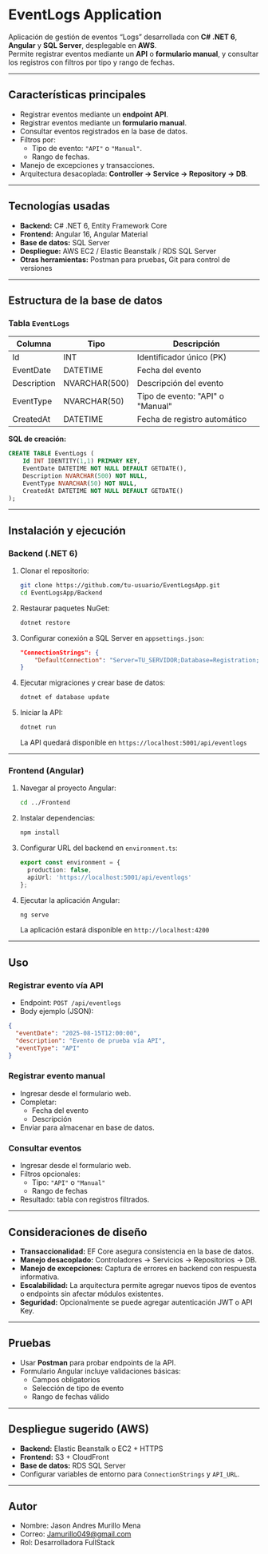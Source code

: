 
# EventLogs Application

Aplicación de gestión de eventos “Logs” desarrollada con **C# .NET 6**, **Angular** y **SQL Server**, desplegable en **AWS**.  
Permite registrar eventos mediante un **API** o **formulario manual**, y consultar los registros con filtros por tipo y rango de fechas.  

---

## Características principales

- Registrar eventos mediante un **endpoint API**.
- Registrar eventos mediante un **formulario manual**.
- Consultar eventos registrados en la base de datos.
- Filtros por:
  - Tipo de evento: `"API"` o `"Manual"`.
  - Rango de fechas.
- Manejo de excepciones y transacciones.
- Arquitectura desacoplada: **Controller → Service → Repository → DB**.

---

## Tecnologías usadas

- **Backend:** C# .NET 6, Entity Framework Core  
- **Frontend:** Angular 16, Angular Material  
- **Base de datos:** SQL Server  
- **Despliegue:** AWS EC2 / Elastic Beanstalk / RDS SQL Server  
- **Otras herramientas:** Postman para pruebas, Git para control de versiones

---

## Estructura de la base de datos

### Tabla `EventLogs`

| Columna      | Tipo          | Descripción                          |
|--------------|---------------|--------------------------------------|
| Id           | INT           | Identificador único (PK)             |
| EventDate    | DATETIME      | Fecha del evento                     |
| Description  | NVARCHAR(500) | Descripción del evento               |
| EventType    | NVARCHAR(50)  | Tipo de evento: "API" o "Manual"    |
| CreatedAt    | DATETIME      | Fecha de registro automático         |

**SQL de creación:**

```sql
CREATE TABLE EventLogs (
    Id INT IDENTITY(1,1) PRIMARY KEY,
    EventDate DATETIME NOT NULL DEFAULT GETDATE(),
    Description NVARCHAR(500) NOT NULL,
    EventType NVARCHAR(50) NOT NULL,
    CreatedAt DATETIME NOT NULL DEFAULT GETDATE()
);
```

---

## Instalación y ejecución

### Backend (.NET 6)

1. Clonar el repositorio:  
   ```bash
   git clone https://github.com/tu-usuario/EventLogsApp.git
   cd EventLogsApp/Backend
   ```

2. Restaurar paquetes NuGet:  
   ```bash
   dotnet restore
   ```

3. Configurar conexión a SQL Server en `appsettings.json`:  
   ```json
   "ConnectionStrings": {
       "DefaultConnection": "Server=TU_SERVIDOR;Database=Registration;User Id=USUARIO;Password=CONTRASEÑA;"
   }
   ```

4. Ejecutar migraciones y crear base de datos:  
   ```bash
   dotnet ef database update
   ```

5. Iniciar la API:  
   ```bash
   dotnet run
   ```

   La API quedará disponible en `https://localhost:5001/api/eventlogs`

---

### Frontend (Angular)

1. Navegar al proyecto Angular:  
   ```bash
   cd ../Frontend
   ```

2. Instalar dependencias:  
   ```bash
   npm install
   ```

3. Configurar URL del backend en `environment.ts`:  
   ```ts
   export const environment = {
     production: false,
     apiUrl: 'https://localhost:5001/api/eventlogs'
   };
   ```

4. Ejecutar la aplicación Angular:  
   ```bash
   ng serve
   ```

   La aplicación estará disponible en `http://localhost:4200`

---

## Uso

### Registrar evento vía API

- Endpoint: `POST /api/eventlogs`
- Body ejemplo (JSON):  
```json
{
  "eventDate": "2025-08-15T12:00:00",
  "description": "Evento de prueba vía API",
  "eventType": "API"
}
```

### Registrar evento manual

- Ingresar desde el formulario web.
- Completar:
  - Fecha del evento
  - Descripción
- Enviar para almacenar en base de datos.

### Consultar eventos

- Ingresar desde el formulario web.
- Filtros opcionales:
  - Tipo: `"API"` o `"Manual"`
  - Rango de fechas
- Resultado: tabla con registros filtrados.

---

## Consideraciones de diseño

- **Transaccionalidad:** EF Core asegura consistencia en la base de datos.
- **Manejo desacoplado:** Controladores → Servicios → Repositorios → DB.
- **Manejo de excepciones:** Captura de errores en backend con respuesta informativa.
- **Escalabilidad:** La arquitectura permite agregar nuevos tipos de eventos o endpoints sin afectar módulos existentes.
- **Seguridad:** Opcionalmente se puede agregar autenticación JWT o API Key.

---

## Pruebas

- Usar **Postman** para probar endpoints de la API.
- Formulario Angular incluye validaciones básicas:
  - Campos obligatorios
  - Selección de tipo de evento
  - Rango de fechas válido

---

## Despliegue sugerido (AWS)

- **Backend:** Elastic Beanstalk o EC2 + HTTPS
- **Frontend:** S3 + CloudFront
- **Base de datos:** RDS SQL Server
- Configurar variables de entorno para `ConnectionStrings` y `API_URL`.

---

## Autor

- Nombre: Jason Andres Murillo Mena
- Correo: Jamurillo049@gmail.com
- Rol: Desarrolladora FullStack

